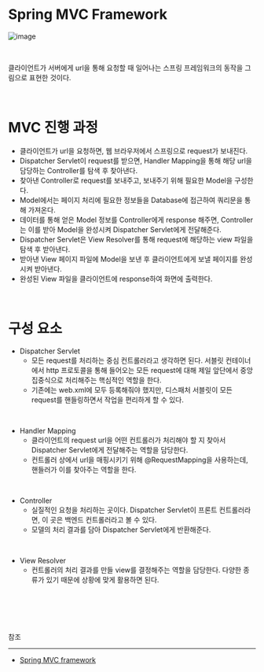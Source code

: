 # Spring MVC Framework

![image](https://user-images.githubusercontent.com/61372486/127869120-33a1284f-afdc-491c-b66f-1717b0aea672.png)

<br/>

클라이언트가 서버에게 url을 통해 요청할 때 일어나는 스프링 프레임워크의 동작을 그림으로 표현한 것이다.

<br/>

# MVC 진행 과정

- 클라이언트가 url을 요청하면, 웹 브라우저에서 스프링으로 request가 보내진다.
- Dispatcher Servlet이 request를 받으면, Handler Mapping을 통해 해당 url을 담당하는 Controller를 탐색 후 찾아낸다.
- 찾아낸 Controller로 request를 보내주고, 보내주기 위해 필요한 Model을 구성한다.
- Model에서는 페이지 처리에 필요한 정보들을 Database에 접근하여 쿼리문을 통해 가져온다.
- 데이터를 통해 얻은 Model 정보를 Controller에게 response 해주면, Controller는 이를 받아 Model을 완성시켜 Dispatcher Servlet에게 전달해준다.
- Dispatcher Servlet은 View Resolver를 통해 request에 해당하는 view 파일을 탐색 후 받아낸다.
- 받아낸 View 페이지 파일에 Model을 보낸 후 클라이언트에게 보낼 페이지를 완성시켜 받아낸다.
- 완성된 View 파일을 클라이언트에 response하여 화면에 출력한다.

<br/>

# 구성 요소

- Dispatcher Servlet
  - 모든 request를 처리하는 중심 컨트롤러라고 생각하면 된다. 서블릿 컨테이너에서 http 프로토콜을 통해 들어오는 모든 request에 대해 제일 앞단에서 중앙집중식으로 처리해주는 핵심적인 역할을 한다.
  - 기존에는 web.xml에 모두 등록해줘야 했지만, 디스패처 서블릿이 모든 request를 핸들링하면서 작업을 편리하게 할 수 있다.

<br/>

- Handler Mapping
  - 클라이언트의 request url을 어떤 컨트롤러가 처리해야 할 지 찾아서 Dispatcher Servlet에게 전달해주는 역할을 담당한다.
  - 컨트롤러 상에서 url을 매핑시키기 위해 @RequestMapping을 사용하는데, 핸들러가 이를 찾아주는 역할을 한다.


<br/>

- Controller
  - 실질적인 요청을 처리하는 곳이다. Dispatcher Servlet이 프론트 컨트롤러라면, 이 곳은 백엔드 컨트롤러라고 볼 수 있다.
  - 모델의 처리 결과를 담아 Dispatcher Servlet에게 반환해준다.

<br/>

- View Resolver
  - 컨트롤러의 처리 결과를 만들 view를 결정해주는 역할을 담당한다. 다양한 종류가 있기 때문에 상황에 맞게 활용하면 된다.



<br/><br/><br/><br/>

참조

---

- [Spring MVC framework](https://velog.io/@miscaminos/Spring-MVC-framework)
